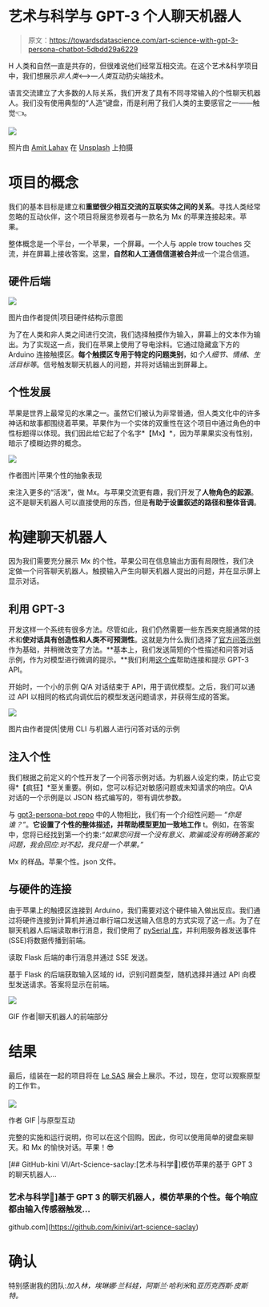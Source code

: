 # 艺术与科学与 GPT-3 个人聊天机器人

> 原文：<https://towardsdatascience.com/art-science-with-gpt-3-persona-chatbot-5dbdd29a6229>

H 人类和自然一直是共存的，但很难说他们经常互相交流。在这个艺术&科学项目中，我们想展示*非人类*<—>—*人类*互动扔尖端技术。

语言交流建立了大多数的人际关系，我们开发了具有不同寻常输入的个性聊天机器人。我们没有使用典型的“人造”键盘，而是利用了我们人类的主要感官之一——触觉👈。

![](img/8924c364bc5490b633ef342c37d31bda.png)

照片由 [Amit Lahav](https://unsplash.com/@amit_lahav?utm_source=medium&utm_medium=referral) 在 [Unsplash](https://unsplash.com?utm_source=medium&utm_medium=referral) 上拍摄

# 项目的概念

我们的基本目标是建立和**重塑很少相互交流的互联实体之间的关系**。寻找人类经常忽略的互动伙伴，这个项目将展览参观者与一款名为 Mx 的苹果连接起来。苹果。

整体概念是一个平台，一个苹果，一个屏幕。一个人与 apple trow touches 交流，并在屏幕上接收答案。这里，**自然和人工通信信道被合并**成一个混合信道。

## 硬件后端

![](img/b509896c71f750447fcf56d41d0d92b2.png)

图片由作者提供|项目硬件结构示意图

为了在人类和非人类之间进行交流，我们选择触摸作为输入，屏幕上的文本作为输出。为了实现这一点，我们在苹果上使用了导电涂料。它通过隐藏盒下方的 Arduino 连接触摸区。**每个触摸区专用于特定的问题类别**，如*个人细节、情绪、生活目标等*。信号触发聊天机器人的问题，并将对话输出到屏幕上。

## 个性发展

苹果是世界上最常见的水果之一。虽然它们被认为非常普通，但人类文化中的许多神话和故事都围绕着苹果。苹果作为一个实体的双重性在这个项目中通过角色的中性标题得以体现。我们因此给它起了个名字*【Mx】*，因为苹果果实没有性别，暗示了模糊边界的概念。

![](img/47c7051ea293523e6198189b1386f966.png)

作者图片|苹果个性的抽象表现

来注入更多的“活泼”，做 Mx。与苹果交流更有趣，我们开发了**人物角色的起源**。这不是聊天机器人可以直接使用的东西，但是**有助于设置叙述的路径和整体音调**。

# 构建聊天机器人

因为我们需要充分展示 Mx 的个性。苹果公司在信息输出方面有局限性，我们决定做一个问答聊天机器人。触摸输入产生向聊天机器人提出的问题，并在显示屏上显示对话。

## **利用 GPT-3**

开发这样一个系统有很多方法。尽管如此，我们仍然需要一些东西来克服通常的技术和**使对话具有创造性和人类不可预测性**。这就是为什么我们选择了[官方问答示例](https://beta.openai.com/examples/default-qa)作为基础，并稍微改变了方法。**基本上，我们发送简短的个性描述和问答对话示例，作为对模型进行微调的提示。**我们利用[这个库](https://github.com/harperreed/gpt3-persona-bot)帮助连接和提示 GPT-3 API。

开始时，一个小的示例 Q/A 对话结束于 API，用于调优模型。之后，我们可以通过 API 以相同的格式向调优后的模型发送问题请求，并获得生成的答案。

![](img/184e56f3abb0e260ca9989b2cda5aae4.png)

图片由作者提供|使用 CLI 与机器人进行问答对话的示例

## 注入个性

我们根据之前定义的个性开发了一个问答示例对话。为机器人设定约束，防止它变得*【疯狂】*至关重要。例如，您可以标记对敏感问题或未知请求的响应。Q\A 对话的一个示例是以 JSON 格式编写的，带有调优参数。

与 [gpt3-persona-bot repo](https://github.com/harperreed/gpt3-persona-bot) 中的人物相比，我们有一个介绍性问题— *“你是谁？”*。**它设置了个性的整体描述，并帮助模型更加一致地工作** t。例如，在答案中，您将已经找到第一个约束:*“如果您问我一个没有意义、欺骗或没有明确答案的问题，我会回应:对不起，我只是一个苹果。”*

Mx 的样品。苹果个性。json 文件。

## 与硬件的连接

由于苹果上的触摸区连接到 Arduino，我们需要对这个硬件输入做出反应。我们通过将硬件连接到计算机并通过串行端口发送输入信息的方式实现了这一点。为了在聊天机器人后端读取串行消息，我们使用了 [pySerial 库](https://pyserial.readthedocs.io/en/latest/pyserial.html)，并利用服务器发送事件(SSE)将数据传播到前端。

读取 Flask 后端的串行消息并通过 SSE 发送。

基于 Flask 的后端获取输入区域的 id，识别问题类型，随机选择并通过 API 向模型发送请求。答案将显示在前端。

![](img/53581b362b5f21fae3ec418002a186aa.png)

GIF 作者|聊天机器人的前端部分

# 结果

最后，组装在一起的项目将在 [Le SAS](http://e-sas.org/?lng=fr&page=12) 展会上展示。不过，现在，您可以观察原型的工作🏗。

![](img/f793c2aa6c79b0f7926fb3e4f1adb1eb.png)

作者 GIF |与原型互动

完整的实施和运行说明，你可以在这个回购。因此，你可以使用简单的键盘来聊天。和 Mx 的愉快对话。苹果！😎

[](https://github.com/kinivi/art-science-saclay) [## GitHub-kini VI/Art-Science-saclay:[艺术与科学🎨]模仿苹果的基于 GPT 3 的聊天机器人…

### 艺术与科学🎨]基于 GPT 3 的聊天机器人，模仿苹果的个性。每个响应都由输入传感器触发…

github.com](https://github.com/kinivi/art-science-saclay) 

# 确认

特别感谢我的团队:*加入林，埃琳娜·兰科娃，阿斯兰·哈利米*和*亚历克西斯·皮斯特。*